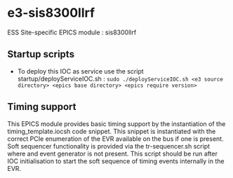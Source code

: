 
e3-sis8300llrf  
======
ESS Site-specific EPICS module : sis8300llrf

## Startup scripts

* To deploy this IOC as service use the script startup/deployServiceIOC.sh :
`sudo ./deployServiceIOC.sh <e3 source directory> <epics base directory> <epics require version> `

## Timing support
This EPICS module provides basic timing support by the instantiation of the timing_template.iocsh code snippet. This snippet is instantiated with the correct PCIe enumeration of the EVR available on the bus if one is present. Soft sequencer functionality is provided via the tr-sequencer.sh script where and event generator is not present. This script should be run after IOC initialisation to start the soft sequence of timing events internally in the EVR.
